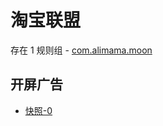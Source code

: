 # 淘宝联盟

存在 1 规则组 - [com.alimama.moon](/src/apps/com.alimama.moon.ts)

## 开屏广告

- [快照-0](https://i.gkd.li/import/13611291)
